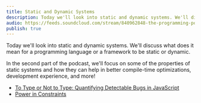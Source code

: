 ```yaml
---
title: Static and Dynamic Systems
description: Today we'll look into static and dynamic systems. We'll discuss what does it mean for a programming language or a framework to be static or dynamic. In the second part of the podcast, we'll focus on some of the properties of static systems and how they can help in better compile-time optimizations, development experience, and more!
audio: https://feeds.soundcloud.com/stream/840962848-the-programming-podcast-type-systems-and-type-checking.mp3
publish: true
---
```


Today we'll look into static and dynamic systems. We'll discuss what does it mean for a programming language or a framework to be static or dynamic.

In the second part of the podcast, we'll focus on some of the properties of static systems and how they can help in better compile-time optimizations, development experience, and more!

- [To Type or Not to Type: Quantifying Detectable Bugs in JavaScript](https://ieeexplore.ieee.org/document/7985711)
- [Power in Constraints](https://www.youtube.com/watch?v=X-Dn5ZBUZH0)
